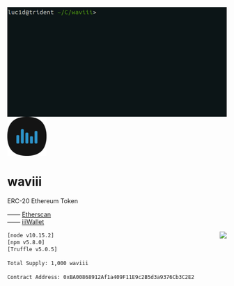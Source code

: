 <img align="right" src="Etherscan.io/waviii.gif">

![waviii_logo](Etherscan.io/waviii_logo_small.png) 
# waviii

ERC-20 Ethereum Token

─── [Etherscan](https://etherscan.io/token/0xBA00868912Af1a409F11E9c2B5d3a9376Cb3C2E2)<br />
─── [iiiWallet](https://github.com/luc1dLife/iiiWallet)

<img align="right" src="https://img.shields.io/badge/ERC--20-Compliant-%232c91c8">

    [node v10.15.2]
    [npm v5.8.0]
    [Truffle v5.0.5]

    Total Supply: 1,000 waviii

    Contract Address: 0xBA00868912Af1a409F11E9c2B5d3a9376Cb3C2E2